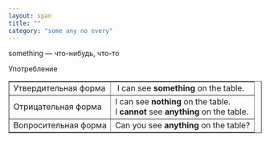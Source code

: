 ```yaml
---
layout: span
title: ""
category: "some any no every"
---
```

<span class="rules"><p>something — что-нибудь, что-то</p></span>
	
 Употребление
<br><table style="text-align: left; margin-left: auto; margin-right: auto;" border="1" cellpadding="5" cellspacing="0"><tbody>
<tr>
<td>Утвердительная форма</td>
      <td> I can see <span style="font-weight: bold;" class="rules">something</span>
on the table.</td>
    </tr>
<tr>
<td>Отрицательная форма</td>
      <td> I can see <span style="font-weight: bold;" class="rules">nothing
      </span>on the table. <br>
I <span style="font-weight: bold;" class="rules">cannot </span>see
      <span style="font-weight: bold;" class="rules">anything </span>on
the table.</td>
    </tr>
<tr>
<td>Вопросительная форма</td>
      <td> Can you see <span style="font-weight: bold;" class="rules">anything</span>
on the table?</td>
    </tr>
</tbody></table>